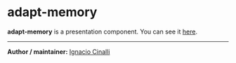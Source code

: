 # adapt-memory
**adapt-memory** is a presentation component. You can see it [here](https://adaptlearning-no-core.web.app/#/id/expo-05).

----------------------------


**Author / maintainer:** [Ignacio Cinalli](https://github.com/nachocinalli)  